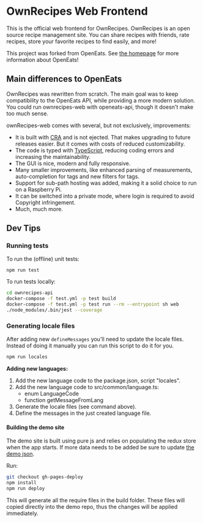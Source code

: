 # OwnRecipes Web Frontend

This is the official web frontend for OwnRecipes. OwnRecipes is an open source recipe management site. You can share recipes with friends, rate recipes, store your favorite recipes to find easily, and more!

This project was forked from OpenEats. See [the homepage](https://github.com/open-eats/OpenEats) for more information about OpenEats!

## Main differences to OpenEats

OwnRecipes was rewritten from scratch. The main goal was to keep compatibility to the OpenEats API, while providing a more modern solution.
You could run ownrecipes-web with openeats-api, though it doesn't make too much sense.

ownRecipes-web comes with several, but not exclusively, improvements:

* It is built with [CRA](https://create-react-app.dev/) and is not ejected. That makes upgrading to future releases easier. But it comes with costs of reduced customizability.
* The code is typed with [TypeScript](https://www.typescriptlang.org/), reducing coding errors and increasing the maintainability.
* The GUI is nice, modern and fully responsive.
* Many smaller improvements, like enhanced parsing of measurements, auto-completion for tags and new filters for tags.
* Support for sub-path hosting was added, making it a solid choice to run on a Raspberry Pi.
* It can be switched into a private mode, where login is required to avoid Copyright infringement.
* Much, much more.

## Dev Tips

### Running tests

To run the (offline) unit tests:

```npm run test```

To run tests locally:

```bash
cd ownrecipes-api
docker-compose -f test.yml -p test build
docker-compose -f test.yml -p test run --rm --entrypoint sh web
./node_modules/.bin/jest --coverage
```

### Generating locale files

After adding new `defineMessages` you'll need to update the locale files. Instead of doing it manually you can run this script to do it for you.

```bash
npm run locales
```

**Adding new languages:**

1. Add the new language code to the package.json, script "locales".
2. Add the new language code to src/common/language.ts:
    * enum LanguageCode
    * function getMessageFromLang
4. Generate the locale files (see command above).
5. Define the messages in the just created language file.

#### Building the demo site

The demo site is built using pure js and relies on populating the redux store when the app starts. If more data needs to be added be sure to update [the demo json](https://github.com/ownrecipes/ownrecipes-web/tree/master/modules/common/demo).

Run:

```bash
git checkout gh-pages-deploy
npm install
npm run deploy
```

This will generate all the require files in the build folder. These files will copied directly into the demo repo, thus the changes will be applied immediately.
